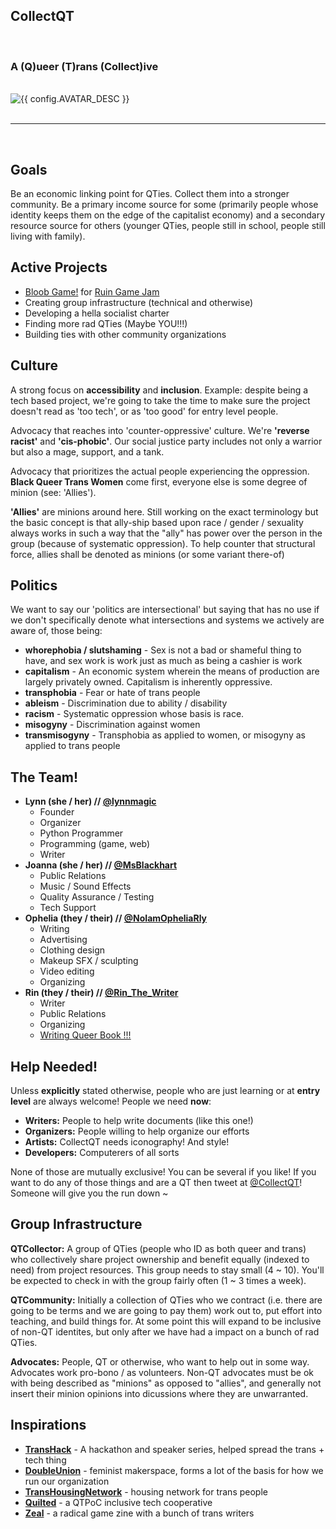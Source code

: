 <div >
    <h2 class="center_text no_flair">CollectQT</h1><br>
    <h3 class="center_text no_flair">A (Q)ueer (T)rans (Collect)ive</h1><br>
    <div class="center_text"><img class="logo-large" src="http://i.imgur.com/ydDFbp4.png?2" alt="{{ config.AVATAR_DESC }}" /></div><br><hr><br>
</div>

## Goals

Be an economic linking point for QTies. Collect them into a stronger community. Be a primary income source for some (primarily people whose identity keeps them on the edge of the capitalist economy) and a secondary resource source for others (younger QTies, people still in school, people still living with family).

## Active Projects

* [Bloob Game!](https://gitorious.org/bloob_game/bloob_game/source/develop:) for [Ruin Game Jam](itch.io/jam/ruinjam2014)
* Creating group infrastructure (technical and otherwise)
* Developing a hella socialist charter
* Finding more rad QTies (Maybe YOU!!!)
* Building ties with other community organizations

## Culture

A strong focus on **accessibility** and **inclusion**. Example: despite being a tech based project, we're going to take the time to make sure the project doesn't read as 'too tech', or as 'too good' for entry level people.

Advocacy that reaches into 'counter-oppressive' culture. We're **'reverse racist'** and **'cis-phobic'**. Our social justice party includes not only a warrior but also a mage, support, and a tank.

Advocacy that prioritizes the actual people experiencing the oppression. **Black Queer Trans Women** come first, everyone else is some degree of minion (see: 'Allies').

**'Allies'** are minions around here. Still working on the exact terminology but the basic concept is that ally-ship based upon race / gender / sexuality always works in such a way that the "ally" has power over the person in the group (because of systematic oppression). To help counter that structural force, allies shall be denoted as minions (or some variant there-of)

## Politics

We want to say our 'politics are intersectional' but saying that has no use if we don't specifically denote what intersections and systems we actively are aware of, those being:

* **whorephobia / slutshaming** - Sex is not a bad or shameful thing to have, and sex work is work just as much as being a cashier is work
* **capitalism** - An economic system wherein the means of production are largely privately owned. Capitalism is inherently oppressive.
* **transphobia** - Fear or hate of trans people
* **ableism** - Discrimination due to ability / disability
* **racism** - Systematic oppression whose basis is race.
* **misogyny** - Discrimination against women
* **transmisogyny** - Transphobia as applied to women, or misogyny as applied to trans people

## The Team!

* **Lynn (she / her) // [@lynnmagic](https://twitter.com/LynnMagic)**
    * Founder
    * Organizer
    * Python Programmer
    * Programming (game, web)
    * Writer
* **Joanna (she / her) // [@MsBlackhart](https://twitter.com/MsBlackhart)**
    * Public Relations
    * Music / Sound Effects
    * Quality Assurance / Testing
    * Tech Support
* **Ophelia (they / their) // [@NoIamOpheliaRly](https://twitter.com/NoImOpheliaRly)**
    * Writing
    * Advertising
    * Clothing design
    * Makeup SFX / sculpting
    * Video editing
    * Organizing
* **Rin (they / their) // [@Rin_The_Writer](https://twitter.com/@rin_the_writer)**
    * Writer
    * Public Relations
    * Organizing
    * [Writing Queer Book !!!](http://ckoliver.com/embers)

## Help Needed!

Unless **explicitly** stated otherwise, people who are just learning or at **entry level** are always welcome! People we need **now**:

* **Writers:** People to help write documents (like this one!)
* **Organizers:** People willing to help organize our efforts
* **Artists:** CollectQT needs iconography! And style!
* **Developers:** Computerers of all sorts

None of those are mutually exclusive! You can be several if you like! If you want to do any of those things and are a QT then tweet at [@CollectQT](https://twitter.com/CollectQT)! Someone will give you the run down ~

## Group Infrastructure

**QTCollector:** A group of QTies (people who ID as both queer and trans) who collectively share project ownership and benefit equally (indexed to need) from project resources. This group needs to stay small (4 ~ 10). You'll be expected to check in with the group fairly often (1 ~ 3 times a week).

**QTCommunity:** Initially a collection of QTies who we contract (i.e. there are going to be terms and we are going to pay them) work out to, put effort into teaching, and build things for. At some point this will expand to be inclusive of non-QT identites, but only after we have had a impact on a bunch of rad QTies.

**Advocates:** People, QT or otherwise, who want to help out in some way. Advocates work pro-bono / as volunteers. Non-QT advocates must be ok with being described as "minions" as opposed to "allies", and generally not insert their minion opinions into dicussions where they are unwarranted.

## Inspirations

* **[TransHack](http://www.transhack.org/)** - A hackathon and speaker series, helped spread the trans + tech thing
* **[DoubleUnion](https://www.doubleunion.org)** - feminist makerspace, forms a lot of the basis for how we run our organization
* **[TransHousingNetwork](http://www.transhousingnetwork.com/)** - housing network for trans people
* **[Quilted](http://quilted.coop)** - a QTPoC inclusive tech cooperative
* **[Zeal](https://medium.com/mammon-machine-zeal)** - a radical game zine with a bunch of trans writers
